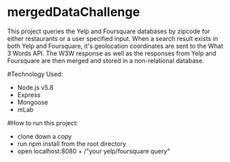 # mergedDataChallenge

This project queries the Yelp and Foursquare databases by zipcode for either restaurants or a user specified input. When a search result exists in both Yelp and Foursquare, it's geolocation coordinates are sent to the What 3 Words API. The W3W response as well as the responses from Yelp and Foursquare are then merged and stored in a non-relational database.

#Technology Used:

- Node.js v5.8
- Express
- Mongoose
- mLab

#How to run this project:

- clone down  a copy
- run npm install from the root directory
- open localhost:8080 + /"your yelp/foursquare query"
